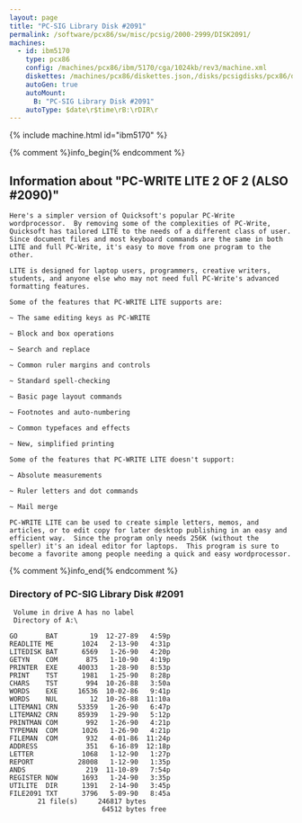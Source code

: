 ```yaml
---
layout: page
title: "PC-SIG Library Disk #2091"
permalink: /software/pcx86/sw/misc/pcsig/2000-2999/DISK2091/
machines:
  - id: ibm5170
    type: pcx86
    config: /machines/pcx86/ibm/5170/cga/1024kb/rev3/machine.xml
    diskettes: /machines/pcx86/diskettes.json,/disks/pcsigdisks/pcx86/diskettes.json
    autoGen: true
    autoMount:
      B: "PC-SIG Library Disk #2091"
    autoType: $date\r$time\rB:\rDIR\r
---
```


{% include machine.html id="ibm5170" %}

{% comment %}info_begin{% endcomment %}

## Information about "PC-WRITE LITE 2 OF 2 (ALSO #2090)"

    Here's a simpler version of Quicksoft's popular PC-Write
    wordprocessor.  By removing some of the complexities of PC-Write,
    Quicksoft has tailored LITE to the needs of a different class of user.
    Since document files and most keyboard commands are the same in both
    LITE and full PC-Write, it's easy to move from one program to the
    other.
    
    LITE is designed for laptop users, programmers, creative writers,
    students, and anyone else who may not need full PC-Write's advanced
    formatting features.
    
    Some of the features that PC-WRITE LITE supports are:
    
    ~ The same editing keys as PC-WRITE
    
    ~ Block and box operations
    
    ~ Search and replace
    
    ~ Common ruler margins and controls
    
    ~ Standard spell-checking
    
    ~ Basic page layout commands
    
    ~ Footnotes and auto-numbering
    
    ~ Common typefaces and effects
    
    ~ New, simplified printing
    
    Some of the features that PC-WRITE LITE doesn't support:
    
    ~ Absolute measurements
    
    ~ Ruler letters and dot commands
    
    ~ Mail merge
    
    PC-WRITE LITE can be used to create simple letters, memos, and
    articles, or to edit copy for later desktop publishing in an easy and
    efficient way.  Since the program only needs 256K (without the
    speller) it's an ideal editor for laptops.  This program is sure to
    become a favorite among people needing a quick and easy wordprocessor.
{% comment %}info_end{% endcomment %}


### Directory of PC-SIG Library Disk #2091

     Volume in drive A has no label
     Directory of A:\

    GO       BAT        19  12-27-89   4:59p
    READLITE ME       1024   2-13-90   4:31p
    LITEDISK BAT      6569   1-26-90   4:20p
    GETYN    COM       875   1-10-90   4:19p
    PRINTER  EXE     40033   1-28-90   8:53p
    PRINT    TST      1981   1-25-90   8:28p
    CHARS    TST       994  10-26-88   3:50a
    WORDS    EXE     16536  10-02-86   9:41p
    WORDS    NUL        12  10-26-88  11:10a
    LITEMAN1 CRN     53359   1-26-90   6:47p
    LITEMAN2 CRN     85939   1-29-90   5:12p
    PRINTMAN COM       992   1-26-90   4:21p
    TYPEMAN  COM      1026   1-26-90   4:21p
    FILEMAN  COM       932   4-01-86  11:24p
    ADDRESS            351   6-16-89  12:18p
    LETTER            1068   1-12-90   1:27p
    REPORT           28008   1-12-90   1:35p
    ANDS               219  11-10-89   7:54p
    REGISTER NOW      1693   1-24-90   3:35p
    UTILITE  DIR      1391   2-14-90   3:45p
    FILE2091 TXT      3796   5-09-90   8:45a
           21 file(s)     246817 bytes
                           64512 bytes free
